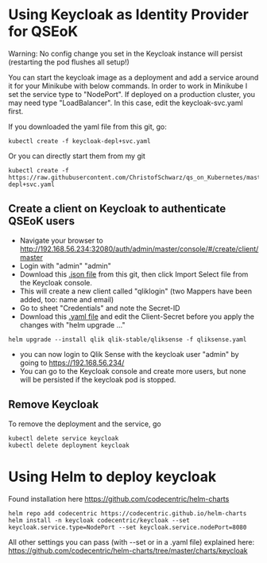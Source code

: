 # Using Keycloak as Identity Provider for QSEoK

Warning: No config change you set in the Keycloak instance will persist (restarting the pod flushes all setup!)

You can start the keycloak image as a deployment and add a service around it for your Minikube with below commands. In order to work in Minikube I set the service type to "NodePort". If deployed on a production cluster, you may need type "LoadBalancer". In this case, edit the keycloak-svc.yaml first.

If you downloaded the yaml file from this git, go:
```
kubectl create -f keycloak-depl+svc.yaml
```
Or you can directly start them from my git
```
kubectl create -f https://raw.githubusercontent.com/ChristofSchwarz/qs_on_Kubernetes/master/keycloak/keycloak-depl+svc.yaml
```

## Create a client on Keycloak to authenticate QSEoK users

 * Navigate your browser to http://192.168.56.234:32080/auth/admin/master/console/#/create/client/master
 * Login with "admin" "admin"
 * Download this <a href="https://raw.githubusercontent.com/ChristofSchwarz/qs_on_Kubernetes/master/keycloak/kc-client-settings.json">.json file</a> from this git, then click Import Select file from the Keycloak console.
 * This will create a new client called "qliklogin" (two Mappers have been added, too: name and email)
 * Go to sheet "Credentials" and note the Secret-ID
 * Download this <a href="https://raw.githubusercontent.com/ChristofSchwarz/qs_on_Kubernetes/master/keycloak/qliksense.yaml">.yaml file</a> and edit the Client-Secret before you apply the changes with "helm upgrade ..."
```
helm upgrade --install qlik qlik-stable/qliksense -f qliksense.yaml
```
 * you can now login to Qlik Sense with the keycloak user "admin" by going to https://192.168.56.234/ 
 * You can go to the Keycloak console and create more users, but none will be persisted if the keycloak pod is stopped.
 
## Remove Keycloak
To remove the deployment and the service, go
```
kubectl delete service keycloak
kubectl delete deployment keycloak
```


# Using Helm to deploy keycloak

Found installation here https://github.com/codecentric/helm-charts
```
helm repo add codecentric https://codecentric.github.io/helm-charts
helm install -n keycloak codecentric/keycloak --set keycloak.service.type=NodePort --set keycloak.service.nodePort=8080
```
All other settings you can pass (with --set or in a .yaml file) explained here:
https://github.com/codecentric/helm-charts/tree/master/charts/keycloak

